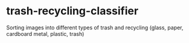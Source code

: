 # trash-recycling-classifier
Sorting images into different types of trash and recycling (glass, paper, cardboard metal, plastic, trash)

